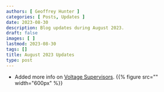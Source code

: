 ```yaml
---
authors: [ Geoffrey Hunter ]
categories: [ Posts, Updates ]
date: 2023-08-30
description: Blog updates during August 2023.
draft: false
images: [ ]
lastmod: 2023-08-30
tags: []
title: August 2023 Updates
type: post
---
```


* Added more info on [Voltage Supervisors](/electronics/components/voltage-supervisors/).
    {{% figure src="" width="600px" %}}
